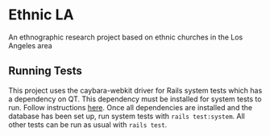 # Ethnic LA

An ethnographic research project based on ethnic churches in the Los Angeles area

## Running Tests

This project uses the caybara-webkit driver for Rails system tests which has a
dependency on QT. This dependency must be installed for system tests to run.
Follow instructions [here](https://github.com/thoughtbot/capybara-webkit/wiki/Installing-Qt-and-compiling-capybara-webkit).
Once all dependencies are installed and the database has been set up, run system
tests with `rails test:system`. All other tests can be run as usual with
`rails test`.
